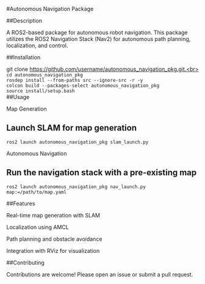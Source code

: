#Autonomous Navigation Package

##Description

A ROS2-based package for autonomous robot navigation. This package utilizes the ROS2 Navigation Stack (Nav2) for autonomous path planning, localization, and control.

##Installation

git clone https://github.com/username/autonomous_navigation_pkg.git.<br>
``cd autonomous_navigation_pkg``<br>
``rosdep install --from-paths src --ignore-src -r -y``<br>
``colcon build --packages-select autonomous_navigation_pkg``<br>
``source install/setup.bash``<br>
##Usage

Map Generation

## Launch SLAM for map generation
``ros2 launch autonomous_navigation_pkg slam_launch.py``

Autonomous Navigation

## Run the navigation stack with a pre-existing map
``ros2 launch autonomous_navigation_pkg nav_launch.py map:=/path/to/map.yaml``

##Features

Real-time map generation with SLAM

Localization using AMCL

Path planning and obstacle avoidance

Integration with RViz for visualization

##Contributing

Contributions are welcome! Please open an issue or submit a pull request.

